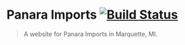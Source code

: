 # Panara Imports [![Build Status](https://travis-ci.org/potpiedigital/panaraimports.com.svg?branch=master)](https://travis-ci.org/potpiedigital/panaraimports.com)
> A website for Panara Imports in Marquette, MI.
